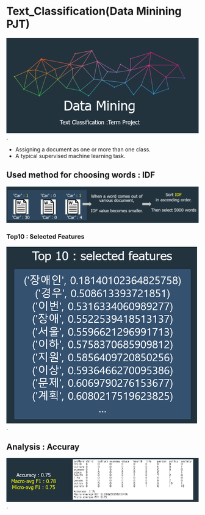 # Text_Classification(Data Minining PJT)
![Demo](https://github.com/PhilipBox/Text_Classification/blob/master/dm/img/dm_tp_1.PNG).<br>

- Assigning a document as one or more than one class.
- A typical supervised machine learning task.<br>
## Used method for choosing words : IDF
![Demo](https://github.com/PhilipBox/Text_Classification/blob/master/dm/img/dm_tp_2.PNG)<br>

### Top10 : Selected Features 
![Demo](https://github.com/PhilipBox/Text_Classification/blob/master/dm/img/dm_tp_3.PNG).<br>


## Analysis : Accuray
![Demo](https://github.com/PhilipBox/Text_Classification/blob/master/dm/img/dm_tp_4.PNG).<br>
